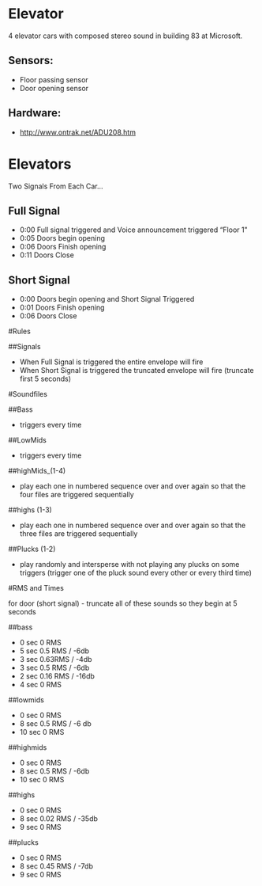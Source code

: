 
# Elevator

4 elevator cars with composed stereo sound in building 83 at Microsoft.

## Sensors:

* Floor passing sensor
* Door opening sensor

## Hardware:

* http://www.ontrak.net/ADU208.htm

# Elevators

Two Signals From Each Car...

## Full Signal
* 0:00 Full signal triggered and Voice announcement triggered “Floor 1"
* 0:05 Doors begin opening
* 0:06 Doors Finish opening
* 0:11 Doors Close 

## Short Signal

* 0:00 Doors begin opening and Short Signal Triggered
* 0:01 Doors Finish opening
* 0:06 Doors Close 

#Rules

##Signals
* When Full Signal is triggered the entire envelope will fire
* When Short Signal is triggered the truncated envelope will fire (truncate first 5 seconds)

#Soundfiles

##Bass 
* triggers every time

##LowMids  
* triggers every time

##highMids_(1-4) 
* play each one in numbered sequence over and over again so that the four files are triggered sequentially

##highs (1-3) 
* play each one in numbered sequence over and over again so that the three files are triggered sequentially

##Plucks (1-2)
* play randomly and intersperse with not playing any plucks on some triggers (trigger one of the pluck sound every other or every third time)

#RMS and Times 

for door (short signal) - truncate all of these sounds so they begin at 5 seconds 


##bass
* 0 sec 0 RMS
* 5 sec 0.5 RMS / -6db
* 3 sec 0.63RMS / -4db
* 3 sec 0.5 RMS / -6db
* 2 sec 0.16 RMS / -16db
* 4 sec 0 RMS

##lowmids
* 0 sec 0 RMS
* 8 sec  0.5 RMS / -6 db
* 10 sec 0 RMS

##highmids
* 0 sec 0 RMS
* 8 sec  0.5 RMS / -6db
* 10 sec 0 RMS

##highs
* 0 sec 0 RMS
* 8 sec  0.02 RMS / -35db
* 9 sec 0 RMS

##plucks
* 0 sec 0 RMS
* 8 sec  0.45 RMS / -7db
* 9 sec 0 RMS
